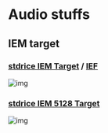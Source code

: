 # Audio stuffs

## IEM target
### [stdrice IEM Target](stdrice%20IEM.txt) / [IEF](stdrice%20IEM%20IEF.txt)
![img](https://files.catbox.moe/ilgirf.png)

### [stdrice IEM 5128 Target](stdrice%20IEM%205128.txt)
![img](https://files.catbox.moe/kash7h.png)
